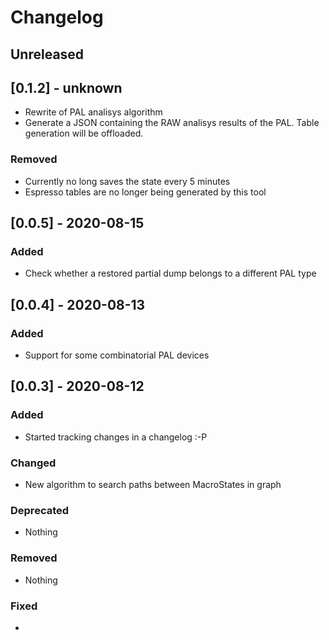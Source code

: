 # Changelog

## Unreleased

## [0.1.2] - unknown

- Rewrite of PAL analisys algorithm
- Generate a JSON containing the RAW analisys results of the PAL. Table generation will be offloaded.

### Removed

- Currently no long saves the state every 5 minutes
- Espresso tables are no longer being generated by this tool

## [0.0.5] - 2020-08-15

### Added

- Check whether a restored partial dump belongs to a different PAL type

## [0.0.4] - 2020-08-13

### Added

- Support for some combinatorial PAL devices

## [0.0.3] - 2020-08-12

### Added

- Started tracking changes in a changelog :-P

### Changed

- New algorithm to search paths between MacroStates in graph

### Deprecated

- Nothing

### Removed

- Nothing

### Fixed

- 
